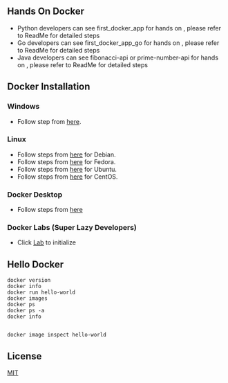
## Hands On Docker
- Python developers can see first_docker_app for hands on , please refer to ReadMe for detailed steps
- Go developers can see first_docker_app_go for hands on , please refer to ReadMe for detailed steps
- Java developers can see fibonacci-api or prime-number-api for hands on , please refer to ReadMe for detailed steps



## Docker Installation

### Windows
- Follow step from [here](https://docs.docker.com/docker-for-windows/wsl/).

### Linux

- Follow steps from [here](https://docs.docker.com/engine/install/debian/) for Debian.
- Follow steps from [here](https://docs.docker.com/engine/install/fedora/) for Fedora.
- Follow steps from [here](https://docs.docker.com/engine/install/ubuntu/) for Ubuntu.
- Follow steps from [here](https://docs.docker.com/engine/install/centos/) for CentOS.

### Docker Desktop
- Follow steps from [here](https://www.docker.com/products/docker-desktop)

### Docker Labs (Super Lazy Developers)
- Click [Lab](https://labs.play-with-docker.com/#) to initialize

## Hello Docker
```unix
docker version
docker info
docker run hello-world
docker images
docker ps
docker ps -a
docker info


docker image inspect hello-world
```

## License
[MIT](https://choosealicense.com/licenses/mit/)
